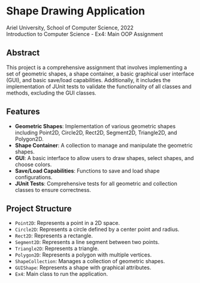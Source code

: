 # Shape Drawing Application

Ariel University, School of Computer Science, 2022  
Introduction to Computer Science - Ex4: Main OOP Assignment

## Abstract

This project is a comprehensive assignment that involves implementing a set of geometric shapes, a shape container, a basic graphical user interface (GUI), and basic save/load capabilities. Additionally, it includes the implementation of JUnit tests to validate the functionality of all classes and methods, excluding the GUI classes.

## Features

- **Geometric Shapes**: Implementation of various geometric shapes including Point2D, Circle2D, Rect2D, Segment2D, Triangle2D, and Polygon2D.
- **Shape Container**: A collection to manage and manipulate the geometric shapes.
- **GUI**: A basic interface to allow users to draw shapes, select shapes, and choose colors.
- **Save/Load Capabilities**: Functions to save and load shape configurations.
- **JUnit Tests**: Comprehensive tests for all geometric and collection classes to ensure correctness.

## Project Structure

- `Point2D`: Represents a point in a 2D space.
- `Circle2D`: Represents a circle defined by a center point and radius.
- `Rect2D`: Represents a rectangle.
- `Segment2D`: Represents a line segment between two points.
- `Triangle2D`: Represents a triangle.
- `Polygon2D`: Represents a polygon with multiple vertices.
- `ShapeCollection`: Manages a collection of geometric shapes.
- `GUIShape`: Represents a shape with graphical attributes.
- `Ex4`: Main class to run the application.
